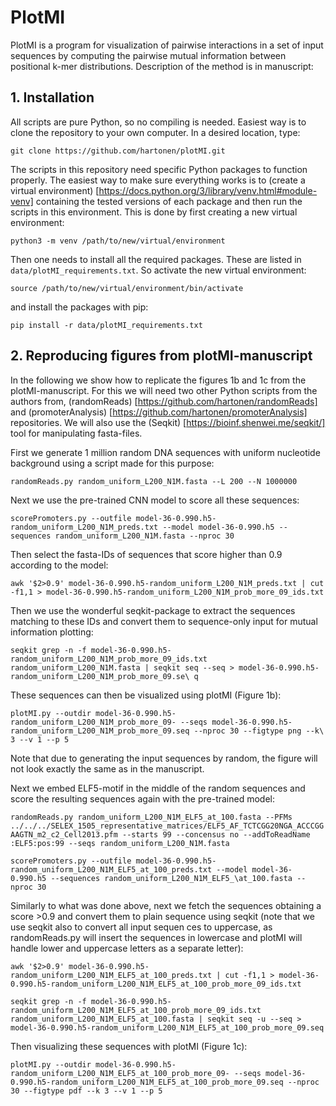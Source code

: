 # PlotMI

PlotMI is a program for visualization of pairwise interactions in a set of input sequences by computing the pairwise mutual information between positional k-mer distributions. Description of the method is in manuscript:



## 1. Installation

All scripts are pure Python, so no compiling is needed. Easiest way is to clone the repository to your own computer. In a desired location, type:

`git clone https://github.com/hartonen/plotMI.git`

The scripts in this repository need specific Python packages to function properly. The easiest way to make sure everything works is to (create a virtual environment) [https://docs.python.org/3/library/venv.html#module-venv] containing the tested versions of each package and then run the scripts in this environment. This is done by first creating a new virtual environment:

`python3 -m venv /path/to/new/virtual/environment`

Then one needs to install all the required packages. These are listed in `data/plotMI_requirements.txt`. So activate the new virtual environment:

`source /path/to/new/virtual/environment/bin/activate`

and install the packages with pip:

`pip install -r data/plotMI_requirements.txt`

## 2. Reproducing figures from plotMI-manuscript

In the following we show how to replicate the figures 1b and 1c from the plotMI-manuscript. For this we will need two other Python scripts from the authors from, (randomReads) [https://github.com/hartonen/randomReads] and (promoterAnalysis) [https://github.com/hartonen/promoterAnalysis] repositories. We will also use the (Seqkit) [https://bioinf.shenwei.me/seqkit/] tool for manipulating fasta-files.

First we generate 1 million random DNA sequences with uniform nucleotide background using a script made for this purpose:

`randomReads.py random_uniform_L200_N1M.fasta --L 200 --N 1000000`

Next we use the pre-trained CNN model to score all these sequences:

`scorePromoters.py --outfile model-36-0.990.h5-random_uniform_L200_N1M_preds.txt --model model-36-0.990.h5 --sequences random_uniform_L200_N1M.fasta --nproc 30`

Then select the fasta-IDs of sequences that score higher than 0.9 according to the model:

`awk '$2>0.9' model-36-0.990.h5-random_uniform_L200_N1M_preds.txt | cut -f1,1 > model-36-0.990.h5-random_uniform_L200_N1M_prob_more_09_ids.txt`

Then we use the wonderful seqkit-package to extract the sequences matching to these IDs and convert them to sequence-only input for mutual information plotting:

`seqkit grep -n -f model-36-0.990.h5-random_uniform_L200_N1M_prob_more_09_ids.txt random_uniform_L200_N1M.fasta | seqkit seq --seq > model-36-0.990.h5-random_uniform_L200_N1M_prob_more_09.se\
q`

These sequences can then be visualized using plotMI (Figure 1b):

`plotMI.py --outdir model-36-0.990.h5-random_uniform_L200_N1M_prob_more_09- --seqs model-36-0.990.h5-random_uniform_L200_N1M_prob_more_09.seq --nproc 30 --figtype png --k\ 3 --v 1 --p 5`

Note that due to generating the input sequences by random, the figure will not look exactly the same as in the manuscript.

Next we embed ELF5-motif in the middle of the random sequences and score the resulting sequences again with the pre-trained model:

`randomReads.py random_uniform_L200_N1M_ELF5_at_100.fasta --PFMs ../../../SELEX_1505_representative_matrices/ELF5_AF_TCTCGG20NGA_ACCCGGAAGTN_m2_c2_Cell2013.pfm --starts 99 --concensus no --addToReadName :ELF5:pos:99 --seqs random_uniform_L200_N1M.fasta`

`scorePromoters.py --outfile model-36-0.990.h5-random_uniform_L200_N1M_ELF5_at_100_preds.txt --model model-36-0.990.h5 --sequences random_uniform_L200_N1M_ELF5_\at_100.fasta --nproc 30`

Similarly to what was done above, next we fetch the sequences obtaining a score >0.9 and convert them to plain sequence using seqkit (note that we use seqkit also to convert all input sequen
ces to uppercase, as randomReads.py will insert the sequences in lowercase and plotMI will handle lower and uppercase letters as a separate letter):

`awk '$2>0.9' model-36-0.990.h5-random_uniform_L200_N1M_ELF5_at_100_preds.txt | cut -f1,1 > model-36-0.990.h5-random_uniform_L200_N1M_ELF5_at_100_prob_more_09_ids.txt`

`seqkit grep -n -f model-36-0.990.h5-random_uniform_L200_N1M_ELF5_at_100_prob_more_09_ids.txt random_uniform_L200_N1M_ELF5_at_100.fasta | seqkit seq -u --seq > model-36-0.990.h5-random_uniform_L200_N1M_ELF5_at_100_prob_more_09.seq`

Then visualizing these sequences with plotMI (Figure 1c):

`plotMI.py --outdir model-36-0.990.h5-random_uniform_L200_N1M_ELF5_at_100_prob_more_09- --seqs model-36-0.990.h5-random_uniform_L200_N1M_ELF5_at_100_prob_more_09.seq --nproc 30 --figtype pdf --k 3 --v 1 --p 5`